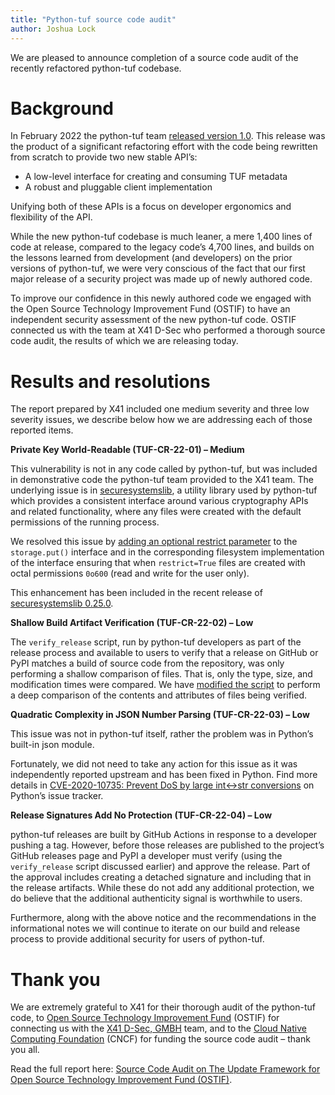 ```yaml
---
title: "Python-tuf source code audit"
author: Joshua Lock
---
```


We are pleased to announce completion of a source code audit of the recently
refactored python-tuf codebase.

# Background

In February 2022 the python-tuf team [released version 1.0](
    https://theupdateframework.github.io/python-tuf/2022/02/21/release-1-0-0.html
). This release was the product of a significant refactoring effort with the
code being rewritten from scratch to provide two new stable API’s:
* A low-level interface for creating and consuming TUF metadata
* A robust and pluggable client implementation

Unifying both of these APIs is a focus on developer ergonomics and flexibility
of the API.

While the new python-tuf codebase is much leaner, a mere 1,400 lines of code at
release, compared to the legacy code’s 4,700 lines, and builds on the lessons
learned from development (and developers) on the prior versions of python-tuf,
we were very conscious of the fact that our first major release of a security
project was made up of newly authored code.

To improve our confidence in this newly authored code we engaged with the Open
Source Technology Improvement Fund (OSTIF) to have an independent security
assessment of the new python-tuf code. OSTIF connected us with the team at X41
D-Sec who performed a thorough source code audit, the results of which we are
releasing today.

# Results and resolutions

The report prepared by X41 included one medium severity and three low severity
issues, we describe below how we are addressing each of those reported items.

**Private Key World-Readable (TUF-CR-22-01) – Medium**

This vulnerability is not in any code called by python-tuf, but was included in
demonstrative code the python-tuf team provided to the X41 team. The underlying
issue is in 
[securesystemslib](https://github.com/secure-systems-lab/securesystemslib), a
utility library used by python-tuf which provides a consistent interface around
various cryptography APIs and related functionality, where any files were
created with the default permissions of the running process.

We resolved this issue by [adding an optional restrict parameter](
    https://github.com/secure-systems-lab/securesystemslib/pull/231/files)
to the `storage.put()` interface and in the corresponding filesystem
implementation of the interface ensuring that when `restrict=True` files are
created with octal permissions `0o600` (read and write for the user only).

This enhancement has been included in the recent release of 
[securesystemslib 0.25.0](
    https://github.com/secure-systems-lab/securesystemslib/releases/tag/v0.25.0
).

**Shallow Build Artifact Verification (TUF-CR-22-02) – Low**

The `verify_release` script, run by python-tuf developers as part of the
release process and available to users to verify that a release on GitHub or
PyPI matches a build of source code from the repository, was only performing
a shallow comparison of files. That is, only the type, size, and modification
times were compared. We have [modified the script](
    https://github.com/theupdateframework/python-tuf/pull/2122/files
) to perform a deep comparison of the contents and attributes of files being
verified.

**Quadratic Complexity in JSON Number Parsing (TUF-CR-22-03) – Low**

This issue was not in python-tuf itself, rather the problem was in Python’s
built-in json module.

Fortunately, we did not need to take any action for this issue as it was
independently reported upstream and has been fixed in Python. Find more details
in [CVE-2020-10735: Prevent DoS by large int<->str conversions](
    https://github.com/python/cpython/issues/95778) on Python’s issue tracker.

**Release Signatures Add No Protection (TUF-CR-22-04) – Low**

python-tuf releases are built by GitHub Actions in response to a developer
pushing a tag. However, before those releases are published to the project’s
GitHub releases page and PyPI a developer must verify (using the
`verify_release` script discussed earlier) and approve the release. Part of the
approval includes creating a detached signature and including that in the
release artifacts. While these do not add any additional protection, we do
believe that the additional authenticity signal is worthwhile to users.

Furthermore, along with the above notice and the recommendations in the
informational notes we will continue to iterate on our build and release
process to provide additional security for users of python-tuf.

# Thank you

We are extremely grateful to X41 for their thorough audit of the python-tuf
code, to [Open Source Technology Improvement Fund](https://ostif.org) (OSTIF)
for connecting us with the [X41 D-Sec, GMBH](https://x41-dsec.de) team, and to
the [Cloud Native Computing Foundation](https://www.cncf.io) (CNCF) for funding
the source code audit – thank you all.

Read the full report here: [Source Code Audit on The Update Framework for Open Source Technology Improvement Fund (OSTIF)](
    https://theupdateframework.io/audits/x41-python-tuf-audit-2022-09-09.pdf).
